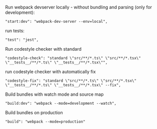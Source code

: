 Run webpack devserver locally - without bundling and parsing (only for development):
```
"start:dev": "webpack-dev-server --env=local",
```

run tests:
```
"test": "jest",
```

Run codestyle checker with standard
```
"codestyle-check": "standard \"src/**/*.ts\" \"src/**/*.tsx\" \"__tests__/**/*.ts\" \"__tests__/**/*.tsx\"",
```

run codestyle checker with automatically fix
```
"codestyle-fix": "standard \"src/**/*.ts\" \"src/**/*.tsx\" \"__tests__/**/*.ts\" \"__tests__/**/*.tsx\" --fix",
```

Build bundles with watch mode and source map
```
"build:dev": "webpack --mode=development --watch",
```

Build bundles on production
```
"build": "webpack --mode=production"
```